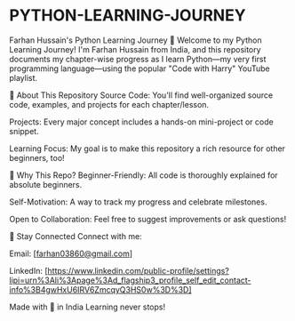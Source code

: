 # PYTHON-LEARNING-JOURNEY
Farhan Hussain's Python Learning Journey 🚀
Welcome to my Python Learning Journey!
I'm Farhan Hussain from India, and this repository documents my chapter-wise progress as I learn Python—my very first programming language—using the popular "Code with Harry" YouTube playlist.

📖 About This Repository
Source Code: You'll find well-organized source code, examples, and projects for each chapter/lesson.

Projects: Every major concept includes a hands-on mini-project or code snippet.

Learning Focus: My goal is to make this repository a rich resource for other beginners, too!

🎯 Why This Repo?
Beginner-Friendly: All code is thoroughly explained for absolute beginners.

Self-Motivation: A way to track my progress and celebrate milestones.

Open to Collaboration: Feel free to suggest improvements or ask questions!

🌟 Stay Connected
Connect with me:

Email: [farhan03860@gmail.com]

LinkedIn: [https://www.linkedin.com/public-profile/settings?lipi=urn%3Ali%3Apage%3Ad_flagship3_profile_self_edit_contact-info%3B4gwHxU6IRV6ZmcqyQ3HS0w%3D%3D]

Made with 💙 in India
Learning never stops!
